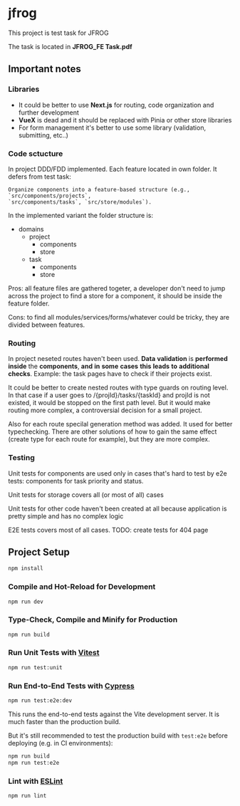 # jfrog

This project is test task for JFROG

The task is located in **JFROG_FE Task.pdf**

## Important notes

### Libraries

- It could be better to use **Next.js** for routing, code organization and further development
- **VueX** is dead and it should be replaced with Pinia or other store libraries
- For form management it's better to use some library (validation, submitting, etc..)

### Code sctucture

In project DDD/FDD implemented. Each feature located in own folder. It defers from test task:

```
Organize components into a feature-based structure (e.g., `src/components/projects`,
`src/components/tasks`, `src/store/modules`).
```

In the implemented variant the folder structure is:

- domains
  - project
    - components
    - store
  - task
    - components
    - store

Pros: all feature files are gathered togeter, a developer don't need to jump across the project to find a store for a component, it should be inside the feature folder.

Cons: to find all modules/services/forms/whatever could be tricky, they are divided between features.

### Routing

In project neseted routes haven't been used. **Data** **validation** is **performed** **inside** the **components**, **and** **in** **some** **cases** **this** **leads** **to** **additional** **checks**. Example: the task pages have to check if their projects exist.

It could be better to create nested routes with type guards on routing level. In that case if a user goes to /{projId}/tasks/{taskId} and projId is not existed, it would be stopped on the first path level. But it would make routing more complex, a controversial decision for a small project.

Also for each route specilal generation method was added. It used for better typechecking. There are other solutions of how to gain the same effect (create type for each route for example), but they are more complex.

### Testing

Unit tests for components are used only in cases that's hard to test by e2e tests: components for task priority and status.

Unit tests for storage covers all (or most of all) cases

Unit tests for other code haven't been created at all because application is pretty simple and has no complex logic

E2E tests covers most of all cases. TODO: create tests for 404 page

## Project Setup

```sh
npm install
```

### Compile and Hot-Reload for Development

```sh
npm run dev
```

### Type-Check, Compile and Minify for Production

```sh
npm run build
```

### Run Unit Tests with [Vitest](https://vitest.dev/)

```sh
npm run test:unit
```

### Run End-to-End Tests with [Cypress](https://www.cypress.io/)

```sh
npm run test:e2e:dev
```

This runs the end-to-end tests against the Vite development server.
It is much faster than the production build.

But it's still recommended to test the production build with `test:e2e` before deploying (e.g. in CI environments):

```sh
npm run build
npm run test:e2e
```

### Lint with [ESLint](https://eslint.org/)

```sh
npm run lint
```
